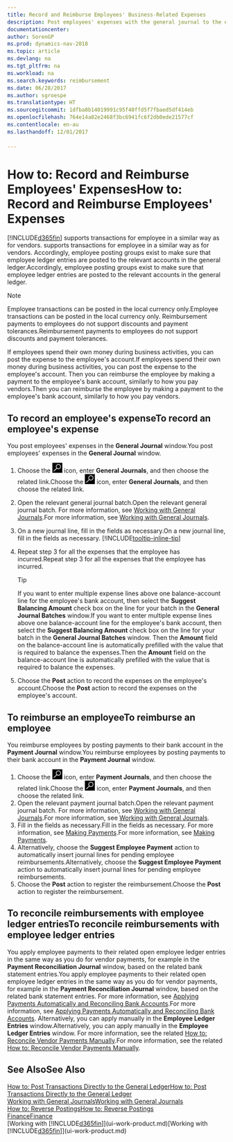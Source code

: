 ```yaml
---
title: Record and Reimburse Employees' Business-Related Expenses
description: Post employees' expenses with the general journal to the employee's account and later post a payment to the employee's bank account to reimburse for the business-related expense.
documentationcenter: 
author: SorenGP
ms.prod: dynamics-nav-2018
ms.topic: article
ms.devlang: na
ms.tgt_pltfrm: na
ms.workload: na
ms.search.keywords: reimbursement
ms.date: 06/28/2017
ms.author: sgroespe
ms.translationtype: HT
ms.sourcegitcommit: 1dfba8b14019991c95f40ffd5f7fbaed5df414eb
ms.openlocfilehash: 764e14a82e2468f3bc6941fc6f2db0ede21577cf
ms.contentlocale: en-au
ms.lasthandoff: 12/01/2017

---
```

# <a name="how-to-record-and-reimburse-employees-expenses"></a><span data-ttu-id="a1d04-103">How to: Record and Reimburse Employees' Expenses</span><span class="sxs-lookup"><span data-stu-id="a1d04-103">How to: Record and Reimburse Employees' Expenses</span></span>
[!INCLUDE[d365fin](includes/d365fin_md.md)]<span data-ttu-id="a1d04-104"> supports transactions for employee in a similar way as for vendors.</span><span class="sxs-lookup"><span data-stu-id="a1d04-104"> supports transactions for employee in a similar way as for vendors.</span></span> <span data-ttu-id="a1d04-105">Accordingly, employee posting groups exist to make sure that employee ledger entries are posted to the relevant accounts in the general ledger.</span><span class="sxs-lookup"><span data-stu-id="a1d04-105">Accordingly, employee posting groups exist to make sure that employee ledger entries are posted to the relevant accounts in the general ledger.</span></span>

> [!NOTE]  
> <span data-ttu-id="a1d04-106">Employee transactions can be posted in the local currency only.</span><span class="sxs-lookup"><span data-stu-id="a1d04-106">Employee transactions can be posted in the local currency only.</span></span> <span data-ttu-id="a1d04-107">Reimbursement payments to employees do not support discounts and payment tolerances.</span><span class="sxs-lookup"><span data-stu-id="a1d04-107">Reimbursement payments to employees do not support discounts and payment tolerances.</span></span>

<span data-ttu-id="a1d04-108">If employees spend their own money during business activities, you can post the expense to the employee's account.</span><span class="sxs-lookup"><span data-stu-id="a1d04-108">If employees spend their own money during business activities, you can post the expense to the employee's account.</span></span> <span data-ttu-id="a1d04-109">Then you can reimburse the employee by making a payment to the employee's bank account, similarly to how you pay vendors.</span><span class="sxs-lookup"><span data-stu-id="a1d04-109">Then you can reimburse the employee by making a payment to the employee's bank account, similarly to how you pay vendors.</span></span>

## <a name="to-record-an-employees-expense"></a><span data-ttu-id="a1d04-110">To record an employee's expense</span><span class="sxs-lookup"><span data-stu-id="a1d04-110">To record an employee's expense</span></span>
<span data-ttu-id="a1d04-111">You post employees' expenses in the **General Journal** window.</span><span class="sxs-lookup"><span data-stu-id="a1d04-111">You post employees' expenses in the **General Journal** window.</span></span>
1. <span data-ttu-id="a1d04-112">Choose the ![Search for Page or Report](media/ui-search/search_small.png "Search for Page or Report icon") icon, enter **General Journals**, and then choose the related link.</span><span class="sxs-lookup"><span data-stu-id="a1d04-112">Choose the ![Search for Page or Report](media/ui-search/search_small.png "Search for Page or Report icon") icon, enter **General Journals**, and then choose the related link.</span></span>
2. <span data-ttu-id="a1d04-113">Open the relevant general journal batch.</span><span class="sxs-lookup"><span data-stu-id="a1d04-113">Open the relevant general journal batch.</span></span> <span data-ttu-id="a1d04-114">For more information, see [Working with General Journals](ui-work-general-journals.md).</span><span class="sxs-lookup"><span data-stu-id="a1d04-114">For more information, see [Working with General Journals](ui-work-general-journals.md).</span></span>
3. <span data-ttu-id="a1d04-115">On a new journal line, fill in the fields as necessary.</span><span class="sxs-lookup"><span data-stu-id="a1d04-115">On a new journal line, fill in the fields as necessary.</span></span> [!INCLUDE[tooltip-inline-tip](includes/tooltip-inline-tip_md.md)]    
4. <span data-ttu-id="a1d04-116">Repeat step 3 for all the expenses that the employee has incurred.</span><span class="sxs-lookup"><span data-stu-id="a1d04-116">Repeat step 3 for all the expenses that the employee has incurred.</span></span>

    > [!TIP]  
    > <span data-ttu-id="a1d04-117">If you want to enter multiple expense lines above one balance-account line for the employee's bank account, then select the **Suggest Balancing Amount** check box on the line for your batch in the **General Journal Batches** window.</span><span class="sxs-lookup"><span data-stu-id="a1d04-117">If you want to enter multiple expense lines above one balance-account line for the employee's bank account, then select the **Suggest Balancing Amount** check box on the line for your batch in the **General Journal Batches** window.</span></span> <span data-ttu-id="a1d04-118">Then the **Amount** field on the balance-account line is automatically prefilled with the value that is required to balance the expenses.</span><span class="sxs-lookup"><span data-stu-id="a1d04-118">Then the **Amount** field on the balance-account line is automatically prefilled with the value that is required to balance the expenses.</span></span>
5. <span data-ttu-id="a1d04-119">Choose the **Post** action to record the expenses on the employee's account.</span><span class="sxs-lookup"><span data-stu-id="a1d04-119">Choose the **Post** action to record the expenses on the employee's account.</span></span>

## <a name="to-reimburse-an-employee"></a><span data-ttu-id="a1d04-120">To reimburse an employee</span><span class="sxs-lookup"><span data-stu-id="a1d04-120">To reimburse an employee</span></span>
<span data-ttu-id="a1d04-121">You reimburse employees by posting payments to their bank account in the **Payment Journal** window.</span><span class="sxs-lookup"><span data-stu-id="a1d04-121">You reimburse employees by posting payments to their bank account in the **Payment Journal** window.</span></span>
1. <span data-ttu-id="a1d04-122">Choose the ![Search for Page or Report](media/ui-search/search_small.png "Search for Page or Report icon") icon, enter **Payment Journals**, and then choose the related link.</span><span class="sxs-lookup"><span data-stu-id="a1d04-122">Choose the ![Search for Page or Report](media/ui-search/search_small.png "Search for Page or Report icon") icon, enter **Payment Journals**, and then choose the related link.</span></span>
2. <span data-ttu-id="a1d04-123">Open the relevant payment journal batch.</span><span class="sxs-lookup"><span data-stu-id="a1d04-123">Open the relevant payment journal batch.</span></span> <span data-ttu-id="a1d04-124">For more information, see [Working with General Journals](ui-work-general-journals.md).</span><span class="sxs-lookup"><span data-stu-id="a1d04-124">For more information, see [Working with General Journals](ui-work-general-journals.md).</span></span>
3. <span data-ttu-id="a1d04-125">Fill in the fields as necessary.</span><span class="sxs-lookup"><span data-stu-id="a1d04-125">Fill in the fields as necessary.</span></span> <span data-ttu-id="a1d04-126">For more information, see [Making Payments](payables-make-payments.md).</span><span class="sxs-lookup"><span data-stu-id="a1d04-126">For more information, see [Making Payments](payables-make-payments.md).</span></span>
4. <span data-ttu-id="a1d04-127">Alternatively, choose the **Suggest Employee Payment** action to automatically insert journal lines for pending employee reimbursements.</span><span class="sxs-lookup"><span data-stu-id="a1d04-127">Alternatively, choose the **Suggest Employee Payment** action to automatically insert journal lines for pending employee reimbursements.</span></span>
5. <span data-ttu-id="a1d04-128">Choose the **Post** action to register the reimbursement.</span><span class="sxs-lookup"><span data-stu-id="a1d04-128">Choose the **Post** action to register the reimbursement.</span></span>  

## <a name="to-reconcile-reimbursements-with-employee-ledger-entries"></a><span data-ttu-id="a1d04-129">To reconcile reimbursements with employee ledger entries</span><span class="sxs-lookup"><span data-stu-id="a1d04-129">To reconcile reimbursements with employee ledger entries</span></span>
<span data-ttu-id="a1d04-130">You apply employee payments to their related open employee ledger entries in the same way as you do for vendor payments, for example in the **Payment Reconciliation Journal** window, based on the related bank statement entries.</span><span class="sxs-lookup"><span data-stu-id="a1d04-130">You apply employee payments to their related open employee ledger entries in the same way as you do for vendor payments, for example in the **Payment Reconciliation Journal** window, based on the related bank statement entries.</span></span> <span data-ttu-id="a1d04-131">For more information, see [Applying Payments Automatically and Reconciling Bank Accounts](receivables-apply-payments-auto-reconcile-bank-accounts.md).</span><span class="sxs-lookup"><span data-stu-id="a1d04-131">For more information, see [Applying Payments Automatically and Reconciling Bank Accounts](receivables-apply-payments-auto-reconcile-bank-accounts.md).</span></span> <span data-ttu-id="a1d04-132">Alternatively, you can apply manually in the **Employee Ledger Entries** window.</span><span class="sxs-lookup"><span data-stu-id="a1d04-132">Alternatively, you can apply manually in the **Employee Ledger Entries** window.</span></span> <span data-ttu-id="a1d04-133">For more information, see the related [How to: Reconcile Vendor Payments Manually](payables-how-apply-purchase-transactions-manually.md).</span><span class="sxs-lookup"><span data-stu-id="a1d04-133">For more information, see the related [How to: Reconcile Vendor Payments Manually](payables-how-apply-purchase-transactions-manually.md).</span></span>  

## <a name="see-also"></a><span data-ttu-id="a1d04-134">See Also</span><span class="sxs-lookup"><span data-stu-id="a1d04-134">See Also</span></span>
[<span data-ttu-id="a1d04-135">How to: Post Transactions Directly to the General Ledger</span><span class="sxs-lookup"><span data-stu-id="a1d04-135">How to: Post Transactions Directly to the General Ledger</span></span>](finance-how-post-transactions-directly.md)  
[<span data-ttu-id="a1d04-136">Working with General Journals</span><span class="sxs-lookup"><span data-stu-id="a1d04-136">Working with General Journals</span></span>](ui-work-general-journals.md)  
[<span data-ttu-id="a1d04-137">How to: Reverse Postings</span><span class="sxs-lookup"><span data-stu-id="a1d04-137">How to: Reverse Postings</span></span>](finance-how-reverse-journal-posting.md)  
[<span data-ttu-id="a1d04-138">Finance</span><span class="sxs-lookup"><span data-stu-id="a1d04-138">Finance</span></span>](finance.md)  
<span data-ttu-id="a1d04-139">[Working with [!INCLUDE[d365fin](includes/d365fin_md.md)]](ui-work-product.md)</span><span class="sxs-lookup"><span data-stu-id="a1d04-139">[Working with [!INCLUDE[d365fin](includes/d365fin_md.md)]](ui-work-product.md)</span></span>  

